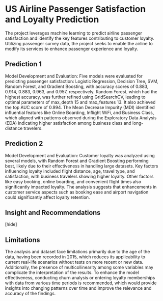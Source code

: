 # US Airline Passenger Satisfaction and Loyalty Prediction

The project leverages machine learning to predict airline passenger satisfaction and identify the key features contributing to customer loyalty. Utilizing passenger survey data, the project seeks to enable the airline to modify its services to enhance passenger experience and loyalty.

## Prediction 1 
Model Development and Evaluation: Five models were evaluated for predicting passenger satisfaction: Logistic Regression, Decision Tree, SVM, Random Forest, and Gradient Boosting, with accuracy scores of 0.883, 0.914, 0.883, 0.963, and 0.957, respectively. Random Forest, which had the highest accuracy, was further refined using GridSearchCV, leading to optimal parameters of max_depth 15 and max_features 13. It also achieved the top AUC score of 0.994. The Mean Decrease Impurity (MDI) identified influential features like Online Boarding, Inflight WiFi, and Business Class, which aligned with patterns observed during the Exploratory Data Analysis (EDA) indicating higher satisfaction among business class and long-distance travelers.

## Prediction 2 
Model Development and Evaluation: Customer loyalty was analyzed using several models, with Random Forest and Gradient Boosting performing best, likely due to their effectiveness in handling large datasets. Key factors influencing loyalty included flight distance, age, travel type, and satisfaction, with business travelers showing higher loyalty. Other factors like easy booking, online boarding, and convenient flight times also significantly impacted loyalty. The analysis suggests that enhancements in customer service aspects such as booking ease and airport navigation could significantly affect loyalty retention.


## Insight and Recommendations
[hide]

## Limitations
The analysis and dataset face limitations primarily due to the age of the data, having been recorded in 2015, which reduces its applicability to current real-life scenarios without tests on
more recent or new data. Additionally, the presence of multicollinearity among some variables may complicate the interpretation of the results. To enhance the model effectiveness, conducting churn analysis or entering loyalty memberships with data from various time periods is recommended, which would provide insights into changing patterns over time and improve the relevance and accuracy of the findings.
